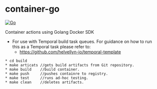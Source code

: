 # container-go
[![Go](https://github.com/helvellyn-io/container-go/actions/workflows/build.yml/badge.svg?branch=main)](https://github.com/helvellyn-io/container-go/actions/workflows/build.yml)

Container actions using Golang Docker SDK 

- For use with Temporal build task queues. 
  For guidance on how to run this as a Temporal task please refer to: 
  * https://github.com/helvellyn-io/temporal-template


```
* cd build 
* make articats //gets build artifacts from Git repository.
* make build    //build container.
* make push     //pushes containre to registry.
* make test     //runs ad-hoc testing.
* make clean    //deletes artifacts.
```


